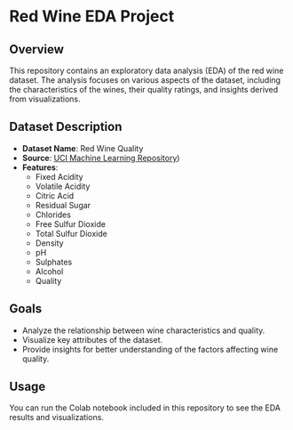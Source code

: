 # Red Wine EDA Project

## Overview
This repository contains an exploratory data analysis (EDA) of the red wine dataset. The analysis focuses on various aspects of the dataset, including the characteristics of the wines, their quality ratings, and insights derived from visualizations.

## Dataset Description
- **Dataset Name**: Red Wine Quality
- **Source**: [UCI Machine Learning Repository]([https://raw.githubusercontent.com/dphi-official/Datasets/master/Wine_Dataset/]))
- **Features**: 
  - Fixed Acidity
  - Volatile Acidity
  - Citric Acid
  - Residual Sugar
  - Chlorides
  - Free Sulfur Dioxide
  - Total Sulfur Dioxide
  - Density
  - pH
  - Sulphates
  - Alcohol
  - Quality

## Goals
- Analyze the relationship between wine characteristics and quality.
- Visualize key attributes of the dataset.
- Provide insights for better understanding of the factors affecting wine quality.

## Usage
You can run the Colab notebook included in this repository to see the EDA results and visualizations.
